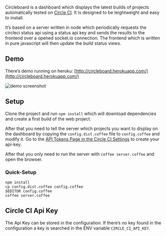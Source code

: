 Circleboard is a dashboard which displays the latest builds of projects automatically tested on [Circle CI](https://circleci.com/). It is designed to be leightweight and easy to install.

It’s based on a server written in node which periodically requests the circleci status api using a status api key and sends the results to the frontend over a opened socket.io connection. The frontend which is written in pure javascript will then update the build status views.

## Demo

There’s demo running on heroku: [http://circleboard.herokuapp.com/](http://circleboard.herokuapp.com/)

<img src="https://raw.github.com/foobugs/circleboard/master/screenshot.jpg" alt="demo screenshot" />

## Setup

Clone the project and run `npm install` which will download dependencies and create a first build of the web project.

After that you need to tell the server which projects you want to display on the dashboard by copying the `config.dist.coffee` file to `config.coffee` and modify it. Go to the [API Tokens Page in the Circle CI Settings](https://circleci.com/account/api) to create your api-key.

After that you only need to run the server with `coffee server.coffee` and open the browser.

### Quick-Setup

	npm install
	cp config.dist.coffee config.coffee
	$EDITOR config.coffee
	coffee server.coffee

## Circle CI Api Key

The Api Key can be stored in the configuration. If there’s no key found in the configuration a key is searched in the ENV variable `CIRCLE_CI_API_KEY`.
